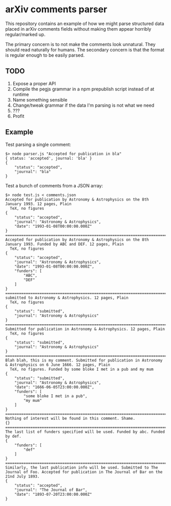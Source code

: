 arXiv comments parser
=====================

This repository contains an example of how we might parse structured data placed in arXiv comments fields without making them appear horribly regular/marked up.

The primary concern is to not make the comments look unnatural. They should read naturally for humans. The secondary concern is that the format is regular enough to be easily parsed.

TODO
----

1. Expose a proper API
2. Compile the pegjs grammar in a npm prepublish script instead of at runtime
3. Name something sensible
4. Change/tweak grammar if the data I'm parsing is not what we need
5. ???
6. Profit

Example
-------

Test parsing a single comment:
```
$> node parser.js "Accepted for publication in bla"
{ status: 'accepted', journal: 'bla' }
{
    "status": "accepted",
    "journal": "bla"
}
```

Test a bunch of comments from a JSON array:
```
$> node test.js < comments.json
Accepted for publication by Astronomy & Astrophysics on the 8th January 1993. 12 pages, Plain
  TeX, no figures
{
    "status": "accepted",
    "journal": "Astronomy & Astrophysics",
    "date": "1993-01-08T00:00:00.000Z"
}
================================================================================
Accepted for publication by Astronomy & Astrophysics on the 8th January 1993. Funded by ABC and DEF. 12 pages, Plain
  TeX, no figures
{
    "status": "accepted",
    "journal": "Astronomy & Astrophysics",
    "date": "1993-01-08T00:00:00.000Z",
    "funders": [
        "ABC",
        "DEF"
    ]
}
================================================================================
submitted to Astronomy & Astrophysics. 12 pages, Plain
  TeX, no figures
{
    "status": "submitted",
    "journal": "Astronomy & Astrophysics"
}
================================================================================
Submitted for publication in Astronomy & Astrophysics. 12 pages, Plain
  TeX, no figures
{
    "status": "submitted",
    "journal": "Astronomy & Astrophysics"
}
================================================================================
Blah blah, this is my comment. Submitted for publication in Astronomy & Astrophysics on 6 June 1666. 12 pages, Plain
  TeX, no figures. Funded by some bloke I met in a pub and my mum
{
    "status": "submitted",
    "journal": "Astronomy & Astrophysics",
    "date": "1666-06-05T23:00:00.000Z",
    "funders": [
        "some bloke I met in a pub",
        "my mum"
    ]
}
================================================================================
Nothing of interest will be found in this comment. Shame.
{}
================================================================================
The last list of funders specified will be used. Funded by abc. Funded by def.
{
    "funders": [
        "def"
    ]
}
================================================================================
Similarly, the last publication info will be used. Submitted to The Journal of Foo. Accepted for publication in The Journal of Bar on the 21nd July 1893.
{
    "status": "accepted",
    "journal": "The Journal of Bar",
    "date": "1893-07-20T23:00:00.000Z"
}
```